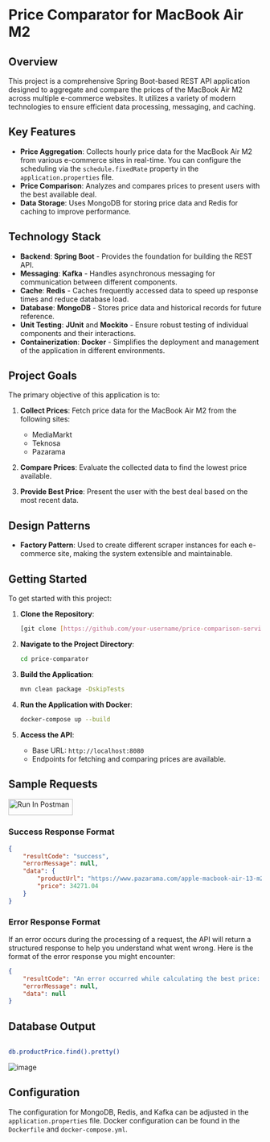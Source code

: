# Price Comparator for MacBook Air M2

## Overview

This project is a comprehensive Spring Boot-based REST API application designed to aggregate and compare the prices of the MacBook Air M2 across multiple e-commerce websites. It utilizes a variety of modern technologies to ensure efficient data processing, messaging, and caching.

## Key Features

- **Price Aggregation**: Collects hourly price data for the MacBook Air M2 from various e-commerce sites in real-time. You can configure the scheduling via the `schedule.fixedRate` property in the `application.properties` file.
- **Price Comparison**: Analyzes and compares prices to present users with the best available deal.
- **Data Storage**: Uses MongoDB for storing price data and Redis for caching to improve performance.

## Technology Stack

- **Backend**: **Spring Boot** - Provides the foundation for building the REST API.
- **Messaging**: **Kafka** - Handles asynchronous messaging for communication between different components.
- **Cache**: **Redis** - Caches frequently accessed data to speed up response times and reduce database load.
- **Database**: **MongoDB** - Stores price data and historical records for future reference.
- **Unit Testing**: **JUnit** and **Mockito** - Ensure robust testing of individual components and their interactions.
- **Containerization**: **Docker** - Simplifies the deployment and management of the application in different environments.

## Project Goals

The primary objective of this application is to:

1. **Collect Prices**: Fetch price data for the MacBook Air M2 from the following sites:
   - MediaMarkt
   - Teknosa
   - Pazarama

2. **Compare Prices**: Evaluate the collected data to find the lowest price available.

3. **Provide Best Price**: Present the user with the best deal based on the most recent data.

## Design Patterns

- **Factory Pattern**: Used to create different scraper instances for each e-commerce site, making the system extensible and maintainable.

## Getting Started

To get started with this project:

1. **Clone the Repository**:
    ```bash
    [git clone [https://github.com/your-username/price-comparison-service.git](https://github.com/ecemcamasuvi/price-comparator)](https://github.com/ecemcamasuvi/price-comparator.git)
    ```

2. **Navigate to the Project Directory**:
    ```bash
    cd price-comparator
    ```

3. **Build the Application**:
    ```bash
    mvn clean package -DskipTests
    ```

4. **Run the Application with Docker**:
    ```bash
    docker-compose up --build
    ```

5. **Access the API**:
   - Base URL: `http://localhost:8080`
   - Endpoints for fetching and comparing prices are available.
     
## Sample Requests

[<img src="https://run.pstmn.io/button.svg" alt="Run In Postman" style="width: 128px; height: 32px;">](https://god.gw.postman.com/run-collection/25664358-8bf964a6-4e63-4775-9180-2f0c01e70755?action=collection%2Ffork&source=rip_markdown&collection-url=entityId%3D25664358-8bf964a6-4e63-4775-9180-2f0c01e70755%26entityType%3Dcollection%26workspaceId%3D4b09edc9-3ef3-44e2-9165-28997933f584)

### Success Response Format

```json
{
    "resultCode": "success",
    "errorMessage": null,
    "data": {
        "productUrl": "https://www.pazarama.com/apple-macbook-air-13-m2-cip-8-cekirdekli-cpu-8-cekirdekli-gpu-8-gb-bellek-256gb-ssd-gece-yarisi-mly33tu-a-p-194253083382",
        "price": 34271.04
    }
}

```

### Error Response Format

If an error occurs during the processing of a request, the API will return a structured response to help you understand what went wrong. Here is the format of the error response you might encounter:

```json
{
    "resultCode": "An error occurred while calculating the best price: ",
    "errorMessage": null,
    "data": null
}

```

## Database Output

```bash

db.productPrice.find().pretty()

```

![image](https://github.com/user-attachments/assets/e7896ab0-53e7-43e6-b0d2-5f26b9f27b18)


## Configuration

The configuration for MongoDB, Redis, and Kafka can be adjusted in the `application.properties` file. Docker configuration can be found in the `Dockerfile` and `docker-compose.yml`.
